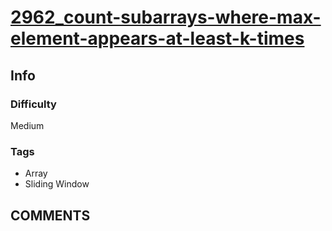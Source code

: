 # [2962_count-subarrays-where-max-element-appears-at-least-k-times](https://leetcode.com/problems/count-subarrays-where-max-element-appears-at-least-k-times/)

## Info

### Difficulty

Medium

### Tags

- Array
- Sliding Window

## __COMMENTS__

> 
